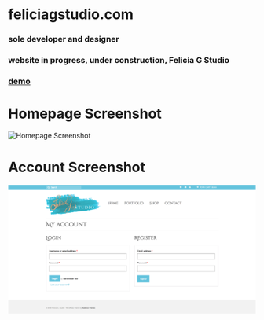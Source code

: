 # feliciagstudio.com
### sole developer and designer
### website in progress, under construction, Felicia G Studio
### [demo](http://52.55.69.245/)  
#
# Homepage Screenshot
![Homepage Screenshot](sampleHome.png?raw=true "Title")
#
<!-- # Shop Screenshot
![Shop Screenshot](sampleShop.png?raw=true "Title")
# !-->

# Account Screenshot
![Account Screenshot](sampleAccount.png?raw=true "Title")





